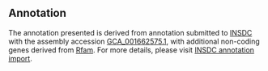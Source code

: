 

Annotation
----------

The annotation presented is derived from annotation submitted to
[INSDC](http://www.insdc.org) with the assembly accession
[GCA\_001662575.1](http://www.ebi.ac.uk/ena/data/view/GCA_001662575.1),
with additional non-coding genes derived from
[Rfam](http://rfam.xfam.org/). For more details, please visit [INSDC
annotation
import](http://ensemblgenomes.org/info/data/insdc_annotation).
